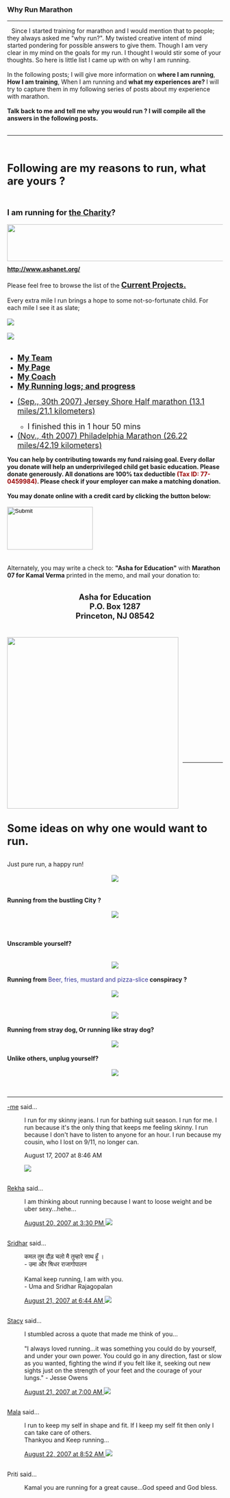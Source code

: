 <div class="main section" id="main">

</span>
</span>

<div class="post-outer">
<div >
<meta content="/assets/kamal.jpg" itemprop="image_url">
<meta content="9699076" itemprop="blogId">
<meta content="1166901882211158811" itemprop="postId">
<a name="1166901882211158811"></a>
<h3 class="post-title entry-title" itemprop="name">
Why Run Marathon
</h3>
<div class="post-header">
<div class="post-header-line-1"></div>
</div>
<div class="post-body entry-content" id="post-body-1166901882211158811" itemprop="description articleBody">
<hr>
<img style="margin: 0pt 10px 10px 0pt; float: left; cursor: pointer;" src="http://1.bp.blogspot.com/__JOae8OSu0w/RsSN9E7q1hI/AAAAAAAAAck/yjJ1SHzqVPc/s400/kamal.jpg" alt="" id="BLOGGER_PHOTO_ID_5099356758525793810" border="0"></a>Since I started training for marathon and I would mention that to people; they always asked me "why run?". My twisted creative intent of mind started pondering for possible answers to give them. Though I am very clear in my mind on the goals for my run. I thought I would stir some of your thoughts. So here is little list I came up with on why I am running.<br><br>In the following posts; I will give more information on <span style="font-weight: bold;">where I am running</span>, <span style="font-weight: bold;">How I am training</span>, When I am running and <span style="font-weight: bold;">what my experiences are? </span>I will try to capture them in my following series of posts about my experience with marathon.<br><br><span style="font-weight: bold;">Talk back to me and tell me why you would run ? I will compile all the answers in the following posts.<br></span><br><hr><br><span style="font-weight: bold;font-size:180%;"><br>Following are my reasons to run, what are yours ?</span><br><br><span style="font-size:180%;"><br></span><span style="font-weight: bold;font-size:130%;">I am running for <a href="http://www.ashanet.org/princeton/marathon/runners/publicmypage07.php?runnerid=2007TA570">the Charity</a>? </span><br><br><div style="text-align: center;"><a onblur="try {parent.deselectBloggerImageGracefully();} catch(e) {}" href="http://www.ashanet.org/princeton/marathon/runners/publicmypage07.php?runnerid=2007TA570"><img style="margin: 0pt 10px 10px 0pt; float: left; cursor: pointer; width: 524px; height: 86px;" src="http://www.ashanet.org/graphics/header-top2.png" alt="" border="0"></a><br></div><br><a style="font-weight: bold;" href="http://www.ashanet.org/">http://www.ashanet.org/</a><br><br>Please feel free to browse the list of the  <span style="font-weight: bold;font-size:130%;"><a href="http://www.ashanet.org/princeton/projects.html">Current Projects.</a><br></span><br>Every extra mile I run brings a hope to some not-so-fortunate child. For each mile I see it as slate;<br><br><img src="/assets/ScreenShot028.JPG"><br><br><img src="/assets/for_poor_childern.jpg"><br><br><ul><li><span style="font-weight: bold;font-size:130%;"><a href="http://www.ashanet.org/princeton/marathon/index.php?page=team">My Team</a></span></li><li><span style="font-size:130%;"><a href="http://www.ashanet.org/princeton/marathon/runners/publicmypage07.php?runnerid=2007TA570"><span style="font-weight: bold;">My Page</span></a></span></li><li><span style="font-weight: bold;font-size:130%;"><a href="http://runningcoachtom.com/about.html">My Coach</a><br></span></li><li><span style="font-size:130%;"><a style="font-weight: bold;" href="http://spreadsheets.google.com/pub?key=piwSmRzLKse0iQk1hDlH1ag">My Running logs; and progress</a></span></li></ul><ul><li><span style="font-size:130%;"><a href="http://www.jsrc.org/">(Sep., 30th 2007) Jersey Shore Half marathon (13.1 miles/21.1 kilometers)</a></span></li><ul><li><span style="font-size:130%;">I finished this in 1 hour 50 mins</span></li></ul><li><span style="font-size:130%;"><a href="http://www.philadelphiamarathon.com/">(Nov., 4th 2007) Philadelphia Marathon (26.22 miles/42.19 kilometers)</a></span></li></ul><span style="font-weight: bold;">You can help by contributing towards my fund raising goal. Every dollar you donate will help an underprivileged child get basic education. Please donate generously. All donations are 100% tax deductible <span style="color: rgb(153, 0, 0);">(Tax ID: 77-0459984)</span>. Please check if your employer can make a matching donation. </span><br><br><span style="font-weight: bold;"> You may donate online with a credit card by clicking the button below:</span><form action="https://www.ashanet.org/princeton/donate/form.php" method="post"><br><input style="width: 200px; height: 100px;" src="http://www.ashanet.org/library/banner/afe-88x31-donate.gif" type="image"><br><input name="a" value="24" type="hidden"><br><input name="event_id" value="271" type="hidden"><br><input name="channel_id" value="3536" type="hidden">Alternately, you may write a check to: <b>"Asha for Education"</b> with <b>Marathon 07 for Kamal Verma</b> printed in the memo, and mail your donation to:<br></form><br><div style="text-align: center;"><span style="font-size:130%;"><b style="font-weight: bold;">Asha for Education</b><br><span style="font-weight: bold;">P.O. Box 1287</span><br><span style="font-weight: bold;">Princeton, NJ 08542<br><br></span></span></div><br><div style="text-align: center;"><a onblur="try {parent.deselectBloggerImageGracefully();} catch(e) {}" href="/assets/hope_grab5.jpg"><img style="margin: 0pt 10px 10px 0pt; float: left; cursor: pointer; width: 400px;" src="/assets/hope_grab5.jpg" alt="" border="0"></a><br></div><br><span style="font-weight: bold;font-size:180%;"><br><br><br><br><br><br><br></span><br><br><hr><br><br><span style="font-weight: bold;font-size:180%;"><br><br><br>Some ideas on why one would want to run.<br><br></span><span style="font-size:100%;">Just pure run, a happy run!</span><br><br><div style="text-align: center;"><img src="/assets/DSC00596.JPG"><br></div><br><br><span style="font-weight: bold;">Running from the bustling City ?</span><br><br><div style="text-align: center;"><div style="text-align: center;"><img src="/assets/DSC00590.JPG"><br></div><br></div><br><br><span style="font-weight: bold;">Unscramble yourself?</span><br><br><br><div style="text-align: center;"><img src="/assets/DSC00589.JPG"><br></div><br><span style="font-weight: bold;">Running from  </span><span style="color: rgb(0, 0, 0);"><span style="color: rgb(51, 51, 153);">Beer, fries, mustard and pizza-slice</span></span><span style="font-weight: bold;"><span style="font-style: italic; color: rgb(51, 51, 153);"> </span></span><span style="font-weight: bold;">conspiracy ?</span><br><br><div style="text-align: center;"><img src="/assets/DSC00593.JPG"><br></div><br><br><div style="text-align: center;"><img src="/assets/DSC00592.JPG"><br></div><br><span style="font-weight: bold;">Running from stray dog, Or running like stray dog?</span><br><br><div style="text-align: center;"><img src="/assets/DSC00594.JPG"><br></div><br><span style="font-weight: bold;">Unlike others, unplug yourself?</span><br><br><div style="text-align: center;"><img src="/assets/DSC00595.JPG"><br></div><br><br><hr>
<div class="post-footer">
<a href="https://www.blogger.com/profile/10568994061688417050" rel="nofollow">-me</a>
said...
</dt>
<dd class="comment-body" id="Blog1_cmt-4344481622442845354">
<p>
I run for my skinny jeans. I run for bathing suit season. I run for me. I run because it's the only thing that keeps me feeling skinny. I run because I don't have to listen to anyone for an hour. I run because my cousin, who I lost on 9/11, no longer can.
</p>
</dd>
<dd class="comment-footer">
<span class="comment-timestamp">

August 17, 2007 at 8:46 AM

<span class="item-control blog-admin pid-608608353">
<a class="comment-delete" href="https://www.blogger.com/delete-comment.g?blogID=9699076&amp;postID=4344481622442845354" title="Delete Comment">
<img src="//www.blogger.com/img/icon_delete13.gif">
</a>
</span>
</span>
</dd>
<dt class="comment-author " id="c2435558786734665856">
<a name="c2435558786734665856"></a>
<div class="avatar-image-container avatar-stock"><span dir="ltr"><a href="https://www.blogger.com/profile/09453523013592635479" rel="nofollow" onclick="" class="avatar-hovercard" id="av-1-09453523013592635479"><img src="https://img2.blogblog.com/img/b16-rounded.gif" width="16" height="16" alt="" title="Rekha">

</a></span></div>
<a href="https://www.blogger.com/profile/09453523013592635479" rel="nofollow">Rekha</a>
said...
</dt>
<dd class="comment-body" id="Blog1_cmt-2435558786734665856">
<p>
I am thinking about running because I   want to loose weight and be uber sexy...hehe...
</p>
</dd>
<dd class="comment-footer">
<span class="comment-timestamp">
<a href="http://1etude.blogspot.com/2007/08/why-run-marathon.html?showComment=1187649000000#c2435558786734665856" title="comment permalink">
August 20, 2007 at 3:30 PM
</a>
<span class="item-control blog-admin pid-900278051">
<a class="comment-delete" href="https://www.blogger.com/delete-comment.g?blogID=9699076&amp;postID=2435558786734665856" title="Delete Comment">
<img src="//www.blogger.com/img/icon_delete13.gif">
</a>
</span>
</span>
</dd>
<dt class="comment-author " id="c6942341853281149540">
<a name="c6942341853281149540"></a>
<div class="avatar-image-container avatar-stock"><span dir="ltr"><a href="https://www.blogger.com/profile/02529558340353171515" rel="nofollow" onclick="" class="avatar-hovercard" id="av-2-02529558340353171515"><img src="https://img2.blogblog.com/img/b16-rounded.gif" width="16" height="16" alt="" title="Sridhar">

</a></span></div>
<a href="https://www.blogger.com/profile/02529558340353171515" rel="nofollow">Sridhar</a>
said...
</dt>
<dd class="comment-body" id="Blog1_cmt-6942341853281149540">
<p>
कमल तुम दौड़ चलो मै तुम्हारे साथ हूँ । <br>- उमा और श्रिधर राजागोपालन<br><br>Kamal keep running, I am with you. <br>- Uma and Sridhar Rajagopalan
</p>
</dd>
<dd class="comment-footer">
<span class="comment-timestamp">
<a href="http://1etude.blogspot.com/2007/08/why-run-marathon.html?showComment=1187703840000#c6942341853281149540" title="comment permalink">
August 21, 2007 at 6:44 AM
</a>
<span class="item-control blog-admin pid-601966283">
<a class="comment-delete" href="https://www.blogger.com/delete-comment.g?blogID=9699076&amp;postID=6942341853281149540" title="Delete Comment">
<img src="//www.blogger.com/img/icon_delete13.gif">
</a>
</span>
</span>
</dd>
<dt class="comment-author " id="c5134037645036354865">
<a name="c5134037645036354865"></a>
<div class="avatar-image-container avatar-stock"><span dir="ltr"><a href="https://www.blogger.com/profile/17363787483927507715" rel="nofollow" onclick="" class="avatar-hovercard" id="av-3-17363787483927507715"><img src="https://img2.blogblog.com/img/b16-rounded.gif" width="16" height="16" alt="" title="Stacy">

</a></span></div>
<a href="https://www.blogger.com/profile/17363787483927507715" rel="nofollow">Stacy</a>
said...
</dt>
<dd class="comment-body" id="Blog1_cmt-5134037645036354865">
<p>
I stumbled across a quote that made me think of you...<br><br>"I always loved running...it was something you could do by yourself, and under your own power. You could go in any direction, fast or slow as you wanted, fighting the wind if you felt like it, seeking out new sights just on the strength of your feet and the courage of your lungs." - Jesse Owens
</p>
</dd>
<dd class="comment-footer">
<span class="comment-timestamp">
<a href="http://1etude.blogspot.com/2007/08/why-run-marathon.html?showComment=1187704800000#c5134037645036354865" title="comment permalink">
August 21, 2007 at 7:00 AM
</a>
<span class="item-control blog-admin pid-901108913">
<a class="comment-delete" href="https://www.blogger.com/delete-comment.g?blogID=9699076&amp;postID=5134037645036354865" title="Delete Comment">
<img src="//www.blogger.com/img/icon_delete13.gif">
</a>
</span>
</span>
</dd>
<dt class="comment-author " id="c4637539284723035144">
<a name="c4637539284723035144"></a>
<div class="avatar-image-container avatar-stock"><span dir="ltr"><a href="https://www.blogger.com/profile/11559591173802356109" rel="nofollow" onclick="" class="avatar-hovercard" id="av-4-11559591173802356109"><img src="https://img2.blogblog.com/img/b16-rounded.gif" width="16" height="16" alt="" title="Mala">

</a></span></div>
<a href="https://www.blogger.com/profile/11559591173802356109" rel="nofollow">Mala</a>
said...
</dt>
<dd class="comment-body" id="Blog1_cmt-4637539284723035144">
<p>
I run to keep my self in shape and fit. If I keep my self fit then only I can take care of others.<br>Thankyou and Keep running...
</p>
</dd>
<dd class="comment-footer">
<span class="comment-timestamp">
<a href="http://1etude.blogspot.com/2007/08/why-run-marathon.html?showComment=1187797920000#c4637539284723035144" title="comment permalink">
August 22, 2007 at 8:52 AM
</a>
<span class="item-control blog-admin pid-1873030408">
<a class="comment-delete" href="https://www.blogger.com/delete-comment.g?blogID=9699076&amp;postID=4637539284723035144" title="Delete Comment">
<img src="//www.blogger.com/img/icon_delete13.gif">
</a>
</span>
</span>
</dd>
<dt class="comment-author " id="c6376957808967923208">
<a name="c6376957808967923208"></a>
<div class="avatar-image-container avatar-stock"><span dir="ltr"><a href="https://www.blogger.com/profile/09580522438506852245" rel="nofollow" onclick="" class="avatar-hovercard" id="av-5-09580522438506852245"><img src="https://img2.blogblog.com/img/b16-rounded.gif" width="16" height="16" alt="" title="Priti">

</a></span></div>
Priti said...
</dt>
<dd class="comment-body" id="Blog1_cmt-6376957808967923208">
<p>
Kamal you are running for a great cause...God speed and God bless.
</p>
</dd>
</span>
</dd>
</dl>
</div>
</div>
</div>
</div>
</div>
</div></div>
